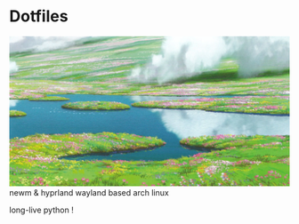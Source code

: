 # Dotfiles

![banner](Wallpapers/garden.webp)
newm & hyprland wayland based arch linux

long-live python !
